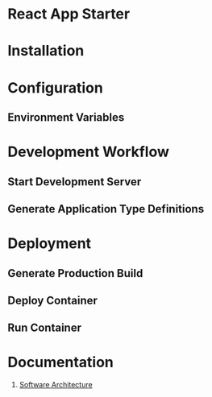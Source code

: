 # React App Starter

# Installation

# Configuration

## Environment Variables

# Development Workflow

## Start Development Server

## Generate Application Type Definitions

# Deployment

## Generate Production Build

## Deploy Container

## Run Container

# Documentation

1. [Software Architecture](./docs/software-architecture.md)
